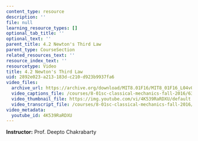 ```yaml
---
content_type: resource
description: ''
file: null
learning_resource_types: []
optional_tab_title: ''
optional_text: ''
parent_title: 4.2 Newton's Third Law
parent_type: CourseSection
related_resources_text: ''
resource_index_text: ''
resourcetype: Video
title: 4.2 Newton's Third Law
uid: 2892e023-a213-183d-c210-d923b9937fa6
video_files:
  archive_url: https://archive.org/download/MIT8.01F16/MIT8_01F16_L04v02_360p.mp4
  video_captions_file: /courses/8-01sc-classical-mechanics-fall-2016/6365025aeb395875becf6077c90cb52a_4K539RaRDXU.vtt
  video_thumbnail_file: https://img.youtube.com/vi/4K539RaRDXU/default.jpg
  video_transcript_file: /courses/8-01sc-classical-mechanics-fall-2016/9bfba3529a910377de2f303833c0d078_4K539RaRDXU.pdf
video_metadata:
  youtube_id: 4K539RaRDXU
---
```


**Instructor:** Prof. Deepto Chakrabarty